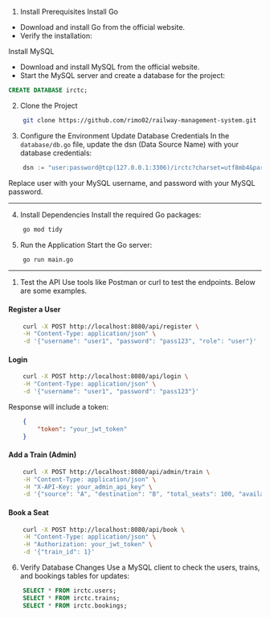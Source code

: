 1. Install Prerequisites
Install Go
* Download and install Go from the official website.
* Verify the installation:


Install MySQL
- Download and install MySQL from the official website.
- Start the MySQL server and create a database for the project:
```sql
CREATE DATABASE irctc;
```

2. Clone the Project

```bash
    git clone https://github.com/rimo02/railway-management-system.git
```
3. Configure the Environment
Update Database Credentials
In the `database/db.go` file, update the dsn (Data Source Name) with your database credentials:

```go
    dsn := "user:password@tcp(127.0.0.1:3306)/irctc?charset=utf8mb4&parseTime=True&loc=Local"
```
Replace user with your MySQL username, and password with your MySQL password.

---
4. Install Dependencies
Install the required Go packages:


```bash
    go mod tidy
```

5. Run the Application
Start the Go server:

```bash
    go run main.go
```
---
1. Test the API
Use tools like Postman or curl to test the endpoints. Below are some examples.

#### Register a User
```bash
    curl -X POST http://localhost:8080/api/register \
    -H "Content-Type: application/json" \
    -d '{"username": "user1", "password": "pass123", "role": "user"}'
```
#### Login
```bash
    curl -X POST http://localhost:8080/api/login \
    -H "Content-Type: application/json" \
    -d '{"username": "user1", "password": "pass123"}'
```
Response will include a token:

```json
    {
        "token": "your_jwt_token"
    }
```
#### Add a Train (Admin)
```bash
    curl -X POST http://localhost:8080/api/admin/train \
    -H "Content-Type: application/json" \
    -H "X-API-Key: your_admin_api_key" \
    -d '{"source": "A", "destination": "B", "total_seats": 100, "available_seats": 100}'
```

#### Book a Seat
```bash
    curl -X POST http://localhost:8080/api/book \
    -H "Content-Type: application/json" \
    -H "Authorization: your_jwt_token" \
    -d '{"train_id": 1}'
```

6. Verify Database Changes
Use a MySQL client to check the users, trains, and bookings tables for updates:

```sql
    SELECT * FROM irctc.users;
    SELECT * FROM irctc.trains;
    SELECT * FROM irctc.bookings;
```
